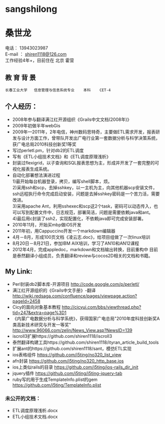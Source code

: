 sangshilong
===========


# 桑世龙
  

电话：  13943023987<br>
E-mail ： shiren1118@126.com <br>
工作经验4年+，目前住在 北京  霍营<br>

## 教 育 背 景
    长春工业大学   信息管理与信息系统专业    本科    CET-4

## 个人经历：  
- 2008年参与翻译满江红开源组织《Grails中文文档(2008年)》
- 2009年初做半年webGis
- 2009年—2011年，2年电信，神州数码思特奇，主要做ETL需求开发，报表研发与设计方面工作，曾带队开发出广电行业第一套数据分析与科学决策系统，获广电总局2010科技创新奖1等奖
- 写过perletl.pm，针对db2的ETL调度
- 写有《ETL小组技术文档》和《ETL调度原理浅析》
- 封装过flexigrid，以子查询和SQL报表思想为主，形成并开发了一套完整的可视化报表生成系统。
- 自动化部署想法演进过程<br>
  1)最开始每台机器登录，拷贝，编写shell脚本，烦。<br>
	2)采用ssh和scp，去掉sshkey，以一主机为主，向其他机器scp安装文件，ssh远程执行命令完成启动安装，问题是去掉sshkey密码是一个苦力活，需要改进。<br>
	3)采用apache Ant，利用sshexec和scp这2个task，密码可以动态传入，也可以写到配置文件中，日志规范，部署简洁，问题是需要依赖java和ant。<br>
	4)最后用c封装了ssh2，实现配置化，不依赖java即可完成安装部署。<br>
- 2010年11月，开始买mbp做iOS开发
- 2011年初，用Cappuccino开发一个markdown编辑器
- 4月－8月，形成100页文档《凌云志.doc》，给项目组做了一次linux培训
- 8月20日－8月21日，参加IBM AIX培训，学习了AN10和AN12课程
- 2012年4月，完成appledoc，markdown和文档输出转换，目前重构中
	目前是泰然翻译小组成员，负责翻译和review与cocos2D相关的文档和书籍。 

 
## My Link:
- Perl封装db2脚本库-开源项目  http://code.google.com/p/perletl/
- 满江红开源组织的《Grails中文手册》-翻译  http://wiki.redsaga.com/confluence/pages/viewpage.action?pageId=2458
- Cicy的面向对象基本教程  http://cicyui.com/bbs/viewthread.php?tid=247&extra=page%3D1
- 《内蒙广电数据分析与科学系统》，获得国家广电总局"2010年度科技创新奖A类高新技术研究与开发一等奖" http://www.96066.com/zelin/News_View.asp?NewsID=139
- iscroll3扩展https://github.com/shiren1118/iscroll3
- 泰然翻译构建工具https://github.com/shiren1118/ityran_article_build_tools
- 扩展ant的https://github.com/shiren1118/sant，模仿ETL实现
- ios表格组件 https://github.com/i5ting/no320_list_view
- afn封装  https://github.com/i5ting/no320_http_base.ios
- ios上类似rails的目录 https://github.com/i5ting/ios-rails_dir_init
- jquery插件  https://github.com/i5ting/i5ting-jquery-tab
- ruby写的用于生成TemplateInfo.plist的gem https://github.com/i5ting/TemplateInfo.plist

### 未公开的文档：

- ETL调度原理浅析.docx
- ETL小组技术文档.docx
